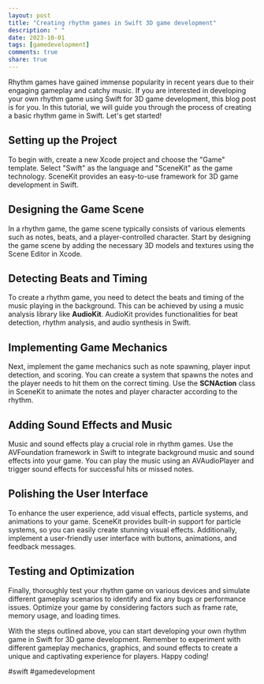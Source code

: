```yaml
---
layout: post
title: "Creating rhythm games in Swift 3D game development"
description: " "
date: 2023-10-01
tags: [gamedevelopment]
comments: true
share: true
---
```


Rhythm games have gained immense popularity in recent years due to their engaging gameplay and catchy music. If you are interested in developing your own rhythm game using Swift for 3D game development, this blog post is for you. In this tutorial, we will guide you through the process of creating a basic rhythm game in Swift. Let's get started!

## Setting up the Project

To begin with, create a new Xcode project and choose the "Game" template. Select "Swift" as the language and "SceneKit" as the game technology. SceneKit provides an easy-to-use framework for 3D game development in Swift.

## Designing the Game Scene

In a rhythm game, the game scene typically consists of various elements such as notes, beats, and a player-controlled character. Start by designing the game scene by adding the necessary 3D models and textures using the Scene Editor in Xcode.

## Detecting Beats and Timing

To create a rhythm game, you need to detect the beats and timing of the music playing in the background. This can be achieved by using a music analysis library like **AudioKit**. AudioKit provides functionalities for beat detection, rhythm analysis, and audio synthesis in Swift.

## Implementing Game Mechanics

Next, implement the game mechanics such as note spawning, player input detection, and scoring. You can create a system that spawns the notes and the player needs to hit them on the correct timing. Use the **SCNAction** class in SceneKit to animate the notes and player character according to the rhythm.

## Adding Sound Effects and Music

Music and sound effects play a crucial role in rhythm games. Use the AVFoundation framework in Swift to integrate background music and sound effects into your game. You can play the music using an AVAudioPlayer and trigger sound effects for successful hits or missed notes.

## Polishing the User Interface

To enhance the user experience, add visual effects, particle systems, and animations to your game. SceneKit provides built-in support for particle systems, so you can easily create stunning visual effects. Additionally, implement a user-friendly user interface with buttons, animations, and feedback messages.

## Testing and Optimization

Finally, thoroughly test your rhythm game on various devices and simulate different gameplay scenarios to identify and fix any bugs or performance issues. Optimize your game by considering factors such as frame rate, memory usage, and loading times.

With the steps outlined above, you can start developing your own rhythm game in Swift for 3D game development. Remember to experiment with different gameplay mechanics, graphics, and sound effects to create a unique and captivating experience for players. Happy coding!

#swift #gamedevelopment
